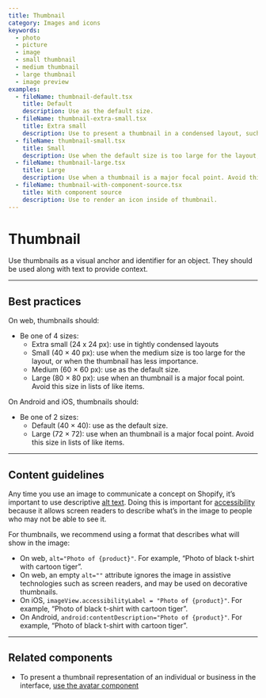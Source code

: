 ```yaml
---
title: Thumbnail
category: Images and icons
keywords:
  - photo
  - picture
  - image
  - small thumbnail
  - medium thumbnail
  - large thumbnail
  - image preview
examples:
  - fileName: thumbnail-default.tsx
    title: Default
    description: Use as the default size.
  - fileName: thumbnail-extra-small.tsx
    title: Extra small
    description: Use to present a thumbnail in a condensed layout, such as a data table cell or an action list item.
  - fileName: thumbnail-small.tsx
    title: Small
    description: Use when the default size is too large for the layout, or when the thumbnail has less importance.
  - fileName: thumbnail-large.tsx
    title: Large
    description: Use when a thumbnail is a major focal point. Avoid this size in lists of like items.
  - fileName: thumbnail-with-component-source.tsx
    title: With component source
    description: Use to render an icon inside of thumbnail.
---
```


# Thumbnail

Use thumbnails as a visual anchor and identifier for an object. They should be used along with text to provide context.

---

## Best practices

On web, thumbnails should:

- Be one of 4 sizes:
  - Extra small (24 x 24 px): use in tightly condensed layouts
  - Small (40 × 40 px): use when the medium size is too large for the layout, or when the thumbnail has less importance.
  - Medium (60 × 60 px): use as the default size.
  - Large (80 × 80 px): use when an thumbnail is a major focal point. Avoid this size in lists of like items.

On Android and iOS, thumbnails should:

- Be one of 2 sizes:
  - Default (40 × 40): use as the default size.
  - Large (72 × 72): use when an thumbnail is a major focal point. Avoid this size in lists of like items.

---

## Content guidelines

Any time you use an image to communicate a concept on Shopify, it’s important to use descriptive [alt text](https://polaris.shopify.com/content/alternative-text). Doing this is important for [accessibility](https://polaris.shopify.com/foundations/internationalization) because it allows screen readers to describe what’s in the image to people who may not be able to see it.

For thumbnails, we recommend using a format that describes what will show in the image:

- On web, `alt="Photo of {product}"`. For example, “Photo of black t-shirt with cartoon tiger”.
- On web, an empty `alt=""` attribute ignores the image in assistive technologies such as screen readers, and may be used on decorative thumbnails.
- On iOS, `imageView.accessibilityLabel = "Photo of {product}"`. For example, “Photo of black t-shirt with cartoon tiger”.
- On Android, `android:contentDescription="Photo of {product}"`. For example, “Photo of black t-shirt with cartoon tiger”.

---

## Related components

- To present a thumbnail representation of an individual or business in the interface, [use the avatar component](https://polaris.shopify.com/components/avatar)
